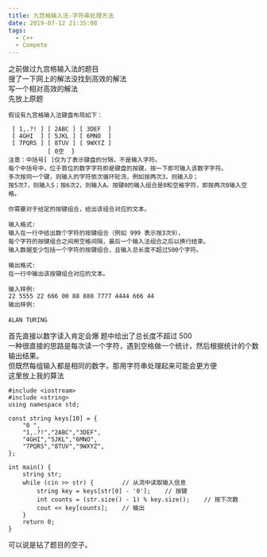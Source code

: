 ```yaml
---
title: 九宫格输入法-字符串处理方法
date: 2019-07-12 21:35:08
tags:
  - C++
  - Compete
---
```


之前做过九宫格输入法的题目  
搜了一下网上的解法没找到高效的解法  
写一个相对高效的解法  
先放上原题

```
假设有九宫格输入法键盘布局如下：

 [ 1,.?! ] [ 2ABC ] [ 3DEF  ]
 [ 4GHI  ] [ 5JKL ] [ 6MNO  ]
 [ 7PQRS ] [ 8TUV ] [ 9WXYZ ]
           [ 0空  ]
注意：中括号[ ]仅为了表示键盘的分隔，不是输入字符。
每个中括号中，位于首位的数字字符即是键盘的按键，按一下即可输入该数字字符。
多次按同一个键，则输入的字符依次循环轮流，例如按两次3，则输入D；
按5次7，则输入S；按6次2，则输入A。按键0的输入组合是0和空格字符，即按两次0输入空格。

你需要对于给定的按键组合，给出该组合对应的文本。

输入格式:
输入在一行中给出数个字符的按键组合（例如 999 表示按3次9），
每个字符的按键组合之间用空格间隔，最后一个输入法组合之后以换行结束。
输入数据至少包括一个字符的按键组合，且输入总长度不超过500个字符。

输出格式:
在一行中输出该按键组合对应的文本。

输入样例:
22 5555 22 666 00 88 888 7777 4444 666 44
输出样例:

ALAN TURING　
```

首先直接以数字读入肯定会爆 题中给出了总长度不超过 500  
一种很直接的思路是每次读一个字符，遇到空格做一个统计，然后根据统计的个数输出结果。  
但既然每组输入都是相同的数字，那用字符串处理起来可能会更方便  
这里放上我的算法

```
#include <iostream>
#include <string>
using namespace std;

const string keys[10] = {
    "0 ",
    "1,.?!","2ABC","3DEF",
    "4GHI","5JKL","6MNO",
    "7PQRS","8TUV","9WXYZ",
};

int main() {
    string str;
    while (cin >> str) {        // 从流中读取输入信息
        string key = keys[str[0] - '0'];    // 按键
        int counts = (str.size() - 1) % key.size();    // 按下次数
        cout << key[counts];    // 输出
    }
    return 0;
}
```

可以说是钻了题目的空子。
